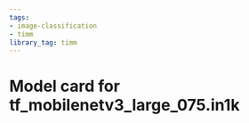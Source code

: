 ```yaml
---
tags:
- image-classification
- timm
library_tag: timm
---
```

# Model card for tf_mobilenetv3_large_075.in1k